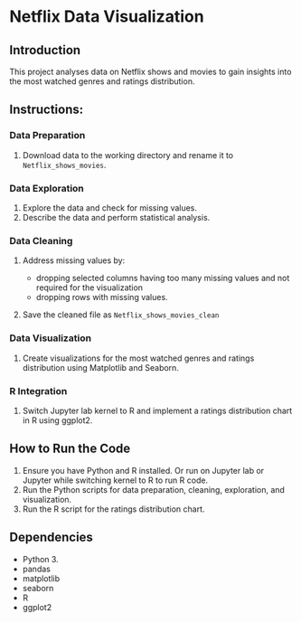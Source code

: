# Netflix Data Visualization

## Introduction
This project analyses data on Netflix shows and movies to gain insights into the most watched genres and ratings distribution.

## Instructions:

### Data Preparation
1. Download data to the working directory and rename it to `Netflix_shows_movies`.

### Data Exploration
1. Explore the data and check for missing values.
2. Describe the data and perform statistical analysis.

### Data Cleaning
1. Address missing values by:
   + dropping selected columns having too many missing values and not required for the visualization
   + dropping rows with missing values.

2. Save the cleaned file as `Netflix_shows_movies_clean`

### Data Visualization
1. Create visualizations for the most watched genres and ratings distribution using Matplotlib and Seaborn.
   
### R Integration
1. Switch Jupyter lab kernel to R and implement a ratings distribution chart in R using ggplot2.
   
## How to Run the Code
1. Ensure you have Python and R installed. Or run on Jupyter lab or Jupyter while switching kernel to R to run R code.
2. Run the Python scripts for data preparation, cleaning, exploration, and visualization.
3. Run the R script for the ratings distribution chart.
## Dependencies
- Python 3.
- pandas
- matplotlib
- seaborn
- R
- ggplot2
